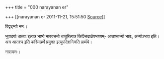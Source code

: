 +++
title = "000 narayanan er"

+++
[[narayanan er	2011-11-21, 15:51:50 [Source](https://groups.google.com/g/bvparishat/c/lr6P-UrY94w)]]



विद्वद्भ्यो नमः।

भूवादयो धातवः इत्यत्र भाष्ये भाववचनो धातुरित्यत्र किञ्चिदाक्षेपभाष्यम्- आतश्चान्यो भावः, अन्योऽभाव इति। अत्र आतश्च इति कस्मिन्नर्थे प्रयुक्त इत्युपदिशन्त्विति प्रार्थये।

नारायणः।

